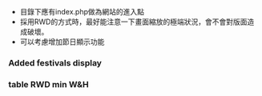 * 目錄下應有index.php做為網站的進入點
* 採用RWD的方式時，最好能注意一下畫面縮放的極端狀況，會不會對版面造成破壞。
* 可以考慮增加節日顯示功能

### Added festivals display
### table RWD min W&H